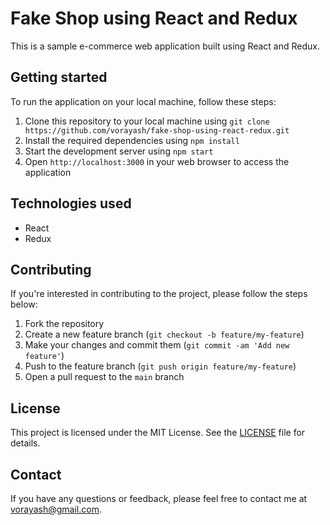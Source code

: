 # Fake Shop using React and Redux

This is a sample e-commerce web application built using React and Redux. 


## Getting started

To run the application on your local machine, follow these steps:

1. Clone this repository to your local machine using `git clone https://github.com/vorayash/fake-shop-using-react-redux.git`
2. Install the required dependencies using `npm install`
3. Start the development server using `npm start`
4. Open `http://localhost:3000` in your web browser to access the application

## Technologies used

- React
- Redux


## Contributing

If you're interested in contributing to the project, please follow the steps below:

1. Fork the repository
2. Create a new feature branch (`git checkout -b feature/my-feature`)
3. Make your changes and commit them (`git commit -am 'Add new feature'`)
4. Push to the feature branch (`git push origin feature/my-feature`)
5. Open a pull request to the `main` branch

## License

This project is licensed under the MIT License. See the [LICENSE](LICENSE) file for details.

## Contact

If you have any questions or feedback, please feel free to contact me at vorayash@gmail.com. 
